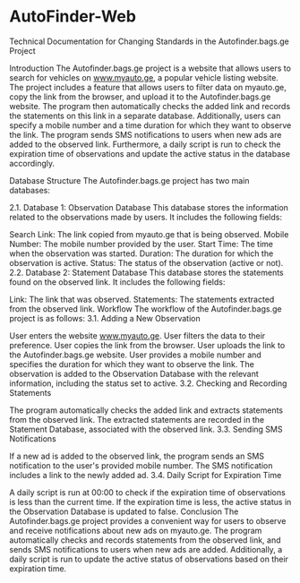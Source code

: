 # AutoFinder-Web

Technical Documentation for Changing Standards in the Autofinder.bags.ge Project

Introduction The Autofinder.bags.ge project is a website that allows users to search for vehicles on www.myauto.ge, a popular vehicle listing website. The project includes a feature that allows users to filter data on myauto.ge, copy the link from the browser, and upload it to the Autofinder.bags.ge website. The program then automatically checks the added link and records the statements on this link in a separate database. Additionally, users can specify a mobile number and a time duration for which they want to observe the link. The program sends SMS notifications to users when new ads are added to the observed link. Furthermore, a daily script is run to check the expiration time of observations and update the active status in the database accordingly.

Database Structure The Autofinder.bags.ge project has two main databases:

2.1. Database 1: Observation Database This database stores the information related to the observations made by users. It includes the following fields:

Search Link: The link copied from myauto.ge that is being observed. Mobile Number: The mobile number provided by the user. Start Time: The time when the observation was started. Duration: The duration for which the observation is active. Status: The status of the observation (active or not). 2.2. Database 2: Statement Database This database stores the statements found on the observed link. It includes the following fields:

Link: The link that was observed. Statements: The statements extracted from the observed link. Workflow The workflow of the Autofinder.bags.ge project is as follows: 3.1. Adding a New Observation

User enters the website www.myauto.ge. User filters the data to their preference. User copies the link from the browser. User uploads the link to the Autofinder.bags.ge website. User provides a mobile number and specifies the duration for which they want to observe the link. The observation is added to the Observation Database with the relevant information, including the status set to active. 3.2. Checking and Recording Statements

The program automatically checks the added link and extracts statements from the observed link. The extracted statements are recorded in the Statement Database, associated with the observed link. 3.3. Sending SMS Notifications

If a new ad is added to the observed link, the program sends an SMS notification to the user's provided mobile number. The SMS notification includes a link to the newly added ad. 3.4. Daily Script for Expiration Time

A daily script is run at 00:00 to check if the expiration time of observations is less than the current time. If the expiration time is less, the active status in the Observation Database is updated to false. Conclusion The Autofinder.bags.ge project provides a convenient way for users to observe and receive notifications about new ads on myauto.ge. The program automatically checks and records statements from the observed link, and sends SMS notifications to users when new ads are added. Additionally, a daily script is run to update the active status of observations based on their expiration time.
